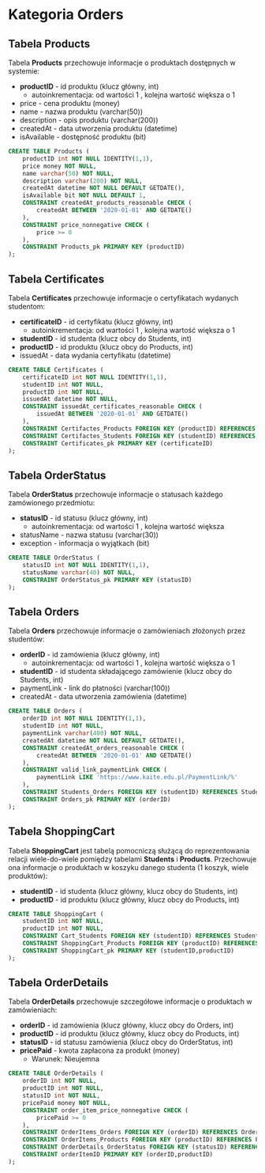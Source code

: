 # Kategoria Orders

## Tabela Products

Tabela **Products** przechowuje informacje o produktach dostępnych w systemie:

- **productID** - id produktu (klucz główny, int)
  - autoinkrementacja: od wartości 1 , kolejna wartość większa o 1
- price - cena produktu (money)
- name - nazwa produktu (varchar(50))
- description - opis produktu (varchar(200))
- createdAt - data utworzenia produktu (datetime)
- isAvailable - dostępność produktu (bit)

```sql
CREATE TABLE Products (
    productID int NOT NULL IDENTITY(1,1),
    price money NOT NULL,
    name varchar(50) NOT NULL,
    description varchar(200) NOT NULL,
    createdAt datetime NOT NULL DEFAULT GETDATE(),
    isAvailable bit NOT NULL DEFAULT 1,
    CONSTRAINT createdAt_products_reasonable CHECK (
        createdAt BETWEEN '2020-01-01' AND GETDATE()
    ),
    CONSTRAINT price_nonnegative CHECK (
        price >= 0
    ),
    CONSTRAINT Products_pk PRIMARY KEY (productID)
);
```

## Tabela Certificates

Tabela **Certificates** przechowuje informacje o certyfikatach wydanych studentom:

- **certificateID** - id certyfikatu (klucz główny, int)
  - autoinkrementacja: od wartości 1 , kolejna wartość większa o 1
- **studentID** - id studenta (klucz obcy do Students, int)
- **productID** - id produktu (klucz obcy do Products, int)
- issuedAt - data wydania certyfikatu (datetime)

```sql
CREATE TABLE Certificates (
    certificateID int NOT NULL IDENTITY(1,1),
    studentID int NOT NULL,
    productID int NOT NULL,
    issuedAt datetime NOT NULL,
    CONSTRAINT issuedAt_certificates_reasonable CHECK (
        issuedAt BETWEEN '2020-01-01' AND GETDATE()
    ),
    CONSTRAINT Certifactes_Products FOREIGN KEY (productID) REFERENCES Products (productID),
    CONSTRAINT Certifactes_Students FOREIGN KEY (studentID) REFERENCES Students (studentID),
    CONSTRAINT Certificates_pk PRIMARY KEY (certificateID)
);
```

## Tabela OrderStatus

Tabela **OrderStatus** przechowuje informacje o statusach każdego zamówionego przedmiotu:

- **statusID** - id statusu (klucz główny, int)
  - autoinkrementacja: od wartości 1 , kolejna wartość większa
- statusName - nazwa statusu (varchar(30))
- exception - informacja o wyjątkach (bit)

```sql
CREATE TABLE OrderStatus (
    statusID int NOT NULL IDENTITY(1,1),
    statusName varchar(40) NOT NULL,
    CONSTRAINT OrderStatus_pk PRIMARY KEY (statusID)
);
```

## Tabela Orders

Tabela **Orders** przechowuje informacje o zamówieniach złożonych przez studentów:

- **orderID** - id zamówienia (klucz główny, int)
  - autoinkrementacja: od wartości 1 , kolejna wartość większa o 1
- **studentID** - id studenta składającego zamówienie (klucz obcy do Students, int)
- paymentLink - link do płatności (varchar(100))
- createdAt - data utworzenia zamówienia (datetime)

```sql
CREATE TABLE Orders (
    orderID int NOT NULL IDENTITY(1,1),
    studentID int NOT NULL,
    paymentLink varchar(400) NOT NULL,
    createdAt datetime NOT NULL DEFAULT GETDATE(),
    CONSTRAINT createdAt_orders_reasonable CHECK (
        createdAt BETWEEN '2020-01-01' AND GETDATE()
    ),
    CONSTRAINT valid_link_paymentLink CHECK (
        paymentLink LIKE 'https://www.kaite.edu.pl/PaymentLink/%'
    ),
    CONSTRAINT Students_Orders FOREIGN KEY (studentID) REFERENCES Students (studentID),
    CONSTRAINT Orders_pk PRIMARY KEY (orderID)
);
```

## Tabela ShoppingCart

Tabela **ShoppingCart** jest tabelą pomocniczą służącą do reprezentowania relacji wiele-do-wiele pomiędzy tabelami **Students** i **Products**. Przechowuje ona informacje o produktach w koszyku danego studenta (1 koszyk, wiele produktów):

- **studentID** - id studenta (klucz główny, klucz obcy do Students, int)
- **productID** - id produktu (klucz główny, klucz obcy do Products, int)

```sql
CREATE TABLE ShoppingCart (
    studentID int NOT NULL,
    productID int NOT NULL,
    CONSTRAINT Cart_Students FOREIGN KEY (studentID) REFERENCES Students (studentID),
    CONSTRAINT ShoppingCart_Products FOREIGN KEY (productID) REFERENCES Products (productID),
    CONSTRAINT ShoppingCart_pk PRIMARY KEY (studentID,productID)
);
```

## Tabela OrderDetails

Tabela **OrderDetails** przechowuje szczegółowe informacje o produktach w zamówieniach:

- **orderID** - id zamówienia (klucz główny, klucz obcy do Orders, int)
- **productID** - id produktu (klucz główny, klucz obcy do Products, int)
- **statusID** - id statusu zamówienia (klucz obcy do OrderStatus, int)
- **pricePaid** - kwota zapłacona za produkt (money)
    - Warunek: Nieujemna

```sql
CREATE TABLE OrderDetails (
    orderID int NOT NULL,
    productID int NOT NULL,
    statusID int NOT NULL,
    pricePaid money NOT NULL,
    CONSTRAINT order_item_price_nonnegative CHECK (
        pricePaid >= 0
    ),
    CONSTRAINT OrderItems_Orders FOREIGN KEY (orderID) REFERENCES Orders (orderID),
    CONSTRAINT OrderItems_Products FOREIGN KEY (productID) REFERENCES Products (productID),
    CONSTRAINT OrderDetails_OrderStatus FOREIGN KEY (statusID) REFERENCES OrderStatus (statusID),
    CONSTRAINT orderItemID PRIMARY KEY (orderID,productID)
);
```
